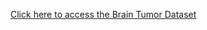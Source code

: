 [Click here to access the Brain Tumor Dataset](https://drive.google.com/drive/folders/1Y_06Jc0I_3kpSAIfAaJrgXdP2qlwOcw6?usp=sharing)
